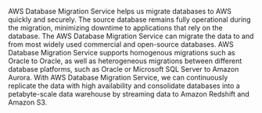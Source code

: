 AWS Database Migration Service helps us migrate databases to AWS quickly and securely. The source database remains fully operational during the migration, minimizing downtime to applications that rely on the database. The AWS Database Migration Service can migrate the data to and from most widely used commercial and open-source databases.
AWS Database Migration Service supports homogenous migrations such as Oracle to Oracle, as well as heterogeneous migrations between different database platforms, such as Oracle or Microsoft SQL Server to Amazon Aurora. With AWS Database Migration Service, we can continuously replicate the data with high availability and consolidate databases into a petabyte-scale data warehouse by streaming data to Amazon Redshift and Amazon S3.
